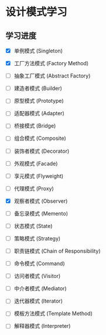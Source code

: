 # 设计模式学习

## 学习进度
- [x] 单例模式 (Singleton)
- [x] 工厂方法模式 (Factory Method)
- [ ] 抽象工厂模式 (Abstract Factory)
- [ ] 建造者模式 (Builder)
- [ ] 原型模式 (Prototype)
- [ ] 适配器模式 (Adapter)
- [ ] 桥接模式 (Bridge)
- [ ] 组合模式 (Composite)
- [ ] 装饰者模式 (Decorator)
- [ ] 外观模式 (Facade)
- [ ] 享元模式 (Flyweight)
- [ ] 代理模式 (Proxy)
- [x] 观察者模式 (Observer)
- [ ] 备忘录模式 (Memento)
- [ ] 状态模式 (State)
- [ ] 策略模式 (Strategy)
- [ ] 职责链模式 (Chain of Responsibility)
- [ ] 命令模式 (Command)
- [ ] 访问者模式 (Visitor)
- [ ] 中介者模式 (Mediator)
- [ ] 迭代器模式 (Iterator)
- [ ] 模板方法模式 (Template Method)
- [ ] 解释器模式 (Interpreter)

